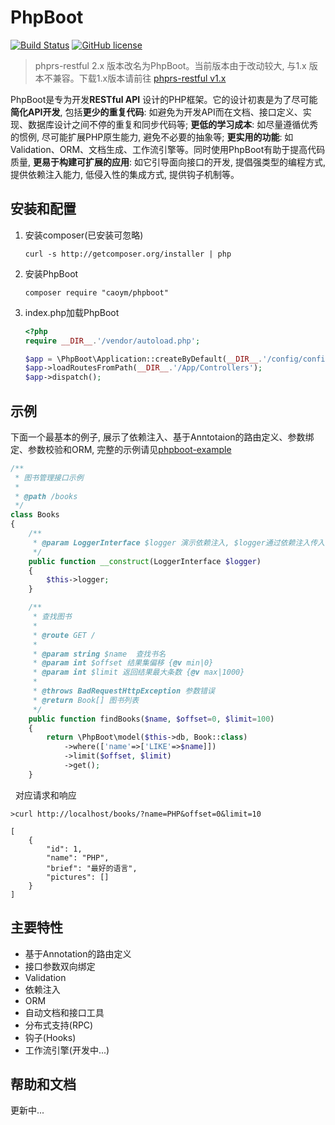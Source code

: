 # PhpBoot

[![Build Status](https://travis-ci.org/caoym/phprs-restful.svg)](https://travis-ci.org/caoym/phprs-restful)
[![GitHub license](https://img.shields.io/badge/license-MIT-blue.svg)](https://raw.githubusercontent.com/caoym/phprs-restful/master/LICENSE)

> phprs-restful 2.x 版本改名为PhpBoot。当前版本由于改动较大, 与1.x 版本不兼容。下载1.x版本请前往 [phprs-restful v1.x](https://github.com/caoym/phprs-restful/tree/v1.2.4)

PhpBoot是专为开发**RESTful API** 设计的PHP框架。它的设计初衷是为了尽可能**简化API开发**, 包括**更少的重复代码**: 如避免为开发API而在文档、接口定义、实现、数据库设计之间不停的重复和同步代码等; **更低的学习成本**: 如尽量遵循优秀的惯例, 尽可能扩展PHP原生能力, 避免不必要的抽象等; **更实用的功能**: 如Validation、ORM、文档生成、工作流引擎等。同时使用PhpBoot有助于提高代码质量, **更易于构建可扩展的应用**: 如它引导面向接口的开发, 提倡强类型的编程方式, 提供依赖注入能力, 低侵入性的集成方式, 提供钩子机制等。


## 安装和配置

   1. 安装composer(已安装可忽略)
   
       ```
       curl -s http://getcomposer.org/installer | php
       ```
       
   2. 安装PhpBoot
   
       ```
       composer require "caoym/phpboot"
       ```
       
   3. index.php加载PhpBoot
       
       ```PHP
      <?php
      require __DIR__.'/vendor/autoload.php';
      
      $app = \PhpBoot\Application::createByDefault(__DIR__.'/config/config.php');
      $app->loadRoutesFromPath(__DIR__.'/App/Controllers');
      $app->dispatch();
       ```
    
## 示例

   下面一个最基本的例子, 展示了依赖注入、基于Anntotaion的路由定义、参数绑定、参数校验和ORM, 完整的示例请见[phpboot-example](https://github.com/caoym/phpboot-example)
   
   ```PHP
   /**
    * 图书管理接口示例
    *
    * @path /books
    */
   class Books
   {
       /**
        * @param LoggerInterface $logger 演示依赖注入, $logger通过依赖注入传入
        */
       public function __construct(LoggerInterface $logger)
       {
           $this->logger;
       }
   
       /**
        * 查找图书
        *
        * @route GET /
        *
        * @param string $name  查找书名
        * @param int $offset 结果集偏移 {@v min|0}
        * @param int $limit 返回结果最大条数 {@v max|1000}
        *
        * @throws BadRequestHttpException 参数错误
        * @return Book[] 图书列表 
        */
       public function findBooks($name, $offset=0, $limit=100)
       {
           return \PhpBoot\model($this->db, Book::class)
               ->where(['name'=>['LIKE'=>$name]])
               ->limit($offset, $limit)
               ->get();
       }
   ```
   
   对应请求和响应
   
   ```
   >curl http://localhost/books/?name=PHP&offset=0&limit=10
   
   [
       {
           "id": 1,
           "name": "PHP",
           "brief": "最好的语言",
           "pictures": []
       }
   ]
   ```
## 主要特性
   
   * 基于Annotation的路由定义
   * 接口参数双向绑定
   * Validation
   * 依赖注入
   * ORM
   * 自动文档和接口工具
   * 分布式支持(RPC)
   * 钩子(Hooks)
   * 工作流引擎(开发中...)
   
## 帮助和文档

   更新中...
   



